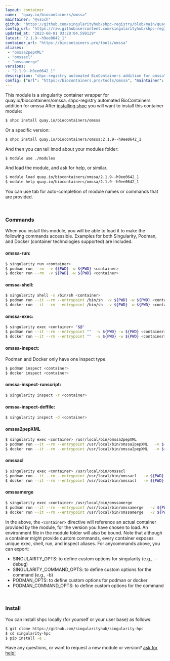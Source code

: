 ```yaml
---
layout: container
name:  "quay.io/biocontainers/omssa"
maintainer: "@vsoch"
github: "https://github.com/singularityhub/shpc-registry/blob/main/quay.io/biocontainers/omssa/container.yaml"
config_url: "https://raw.githubusercontent.com/singularityhub/shpc-registry/main/quay.io/biocontainers/omssa/container.yaml"
updated_at: "2023-08-01 03:28:04.599129"
latest: "2.1.9--h9ee0642_1"
container_url: "https://biocontainers.pro/tools/omssa"
aliases:
 - "omssa2pepXML"
 - "omssacl"
 - "omssamerge"
versions:
 - "2.1.9--h9ee0642_1"
description: "shpc-registry automated BioContainers addition for omssa"
config: {"url": "https://biocontainers.pro/tools/omssa", "maintainer": "@vsoch", "description": "shpc-registry automated BioContainers addition for omssa", "latest": {"2.1.9--h9ee0642_1": "sha256:d8f488ad6728a19175e1612e10b3762054d08062670a67548de1d758f129c96e"}, "tags": {"2.1.9--h9ee0642_1": "sha256:d8f488ad6728a19175e1612e10b3762054d08062670a67548de1d758f129c96e"}, "docker": "quay.io/biocontainers/omssa", "aliases": {"omssa2pepXML": "/usr/local/bin/omssa2pepXML", "omssacl": "/usr/local/bin/omssacl", "omssamerge": "/usr/local/bin/omssamerge"}}
---
```


This module is a singularity container wrapper for quay.io/biocontainers/omssa.
shpc-registry automated BioContainers addition for omssa
After [installing shpc](#install) you will want to install this container module:


```bash
$ shpc install quay.io/biocontainers/omssa
```

Or a specific version:

```bash
$ shpc install quay.io/biocontainers/omssa:2.1.9--h9ee0642_1
```

And then you can tell lmod about your modules folder:

```bash
$ module use ./modules
```

And load the module, and ask for help, or similar.

```bash
$ module load quay.io/biocontainers/omssa/2.1.9--h9ee0642_1
$ module help quay.io/biocontainers/omssa/2.1.9--h9ee0642_1
```

You can use tab for auto-completion of module names or commands that are provided.

<br>

### Commands

When you install this module, you will be able to load it to make the following commands accessible.
Examples for both Singularity, Podman, and Docker (container technologies supported) are included.

#### omssa-run:

```bash
$ singularity run <container>
$ podman run --rm  -v ${PWD} -w ${PWD} <container>
$ docker run --rm  -v ${PWD} -w ${PWD} <container>
```

#### omssa-shell:

```bash
$ singularity shell -s /bin/sh <container>
$ podman run --it --rm --entrypoint /bin/sh  -v ${PWD} -w ${PWD} <container>
$ docker run --it --rm --entrypoint /bin/sh  -v ${PWD} -w ${PWD} <container>
```

#### omssa-exec:

```bash
$ singularity exec <container> "$@"
$ podman run --it --rm --entrypoint ""  -v ${PWD} -w ${PWD} <container> "$@"
$ docker run --it --rm --entrypoint ""  -v ${PWD} -w ${PWD} <container> "$@"
```

#### omssa-inspect:

Podman and Docker only have one inspect type.

```bash
$ podman inspect <container>
$ docker inspect <container>
```

#### omssa-inspect-runscript:

```bash
$ singularity inspect -r <container>
```

#### omssa-inspect-deffile:

```bash
$ singularity inspect -d <container>
```


#### omssa2pepXML

```bash
$ singularity exec <container> /usr/local/bin/omssa2pepXML
$ podman run --it --rm --entrypoint /usr/local/bin/omssa2pepXML   -v ${PWD} -w ${PWD} <container> -c " $@"
$ docker run --it --rm --entrypoint /usr/local/bin/omssa2pepXML   -v ${PWD} -w ${PWD} <container> -c " $@"
```


#### omssacl

```bash
$ singularity exec <container> /usr/local/bin/omssacl
$ podman run --it --rm --entrypoint /usr/local/bin/omssacl   -v ${PWD} -w ${PWD} <container> -c " $@"
$ docker run --it --rm --entrypoint /usr/local/bin/omssacl   -v ${PWD} -w ${PWD} <container> -c " $@"
```


#### omssamerge

```bash
$ singularity exec <container> /usr/local/bin/omssamerge
$ podman run --it --rm --entrypoint /usr/local/bin/omssamerge   -v ${PWD} -w ${PWD} <container> -c " $@"
$ docker run --it --rm --entrypoint /usr/local/bin/omssamerge   -v ${PWD} -w ${PWD} <container> -c " $@"
```



In the above, the `<container>` directive will reference an actual container provided
by the module, for the version you have chosen to load. An environment file in the
module folder will also be bound. Note that although a container
might provide custom commands, every container exposes unique exec, shell, run, and
inspect aliases. For anycommands above, you can export:

 - SINGULARITY_OPTS: to define custom options for singularity (e.g., --debug)
 - SINGULARITY_COMMAND_OPTS: to define custom options for the command (e.g., -b)
 - PODMAN_OPTS: to define custom options for podman or docker
 - PODMAN_COMMAND_OPTS: to define custom options for the command

<br>

### Install

You can install shpc locally (for yourself or your user base) as follows:

```bash
$ git clone https://github.com/singularityhub/singularity-hpc
$ cd singularity-hpc
$ pip install -e .
```

Have any questions, or want to request a new module or version? [ask for help!](https://github.com/singularityhub/singularity-hpc/issues)
